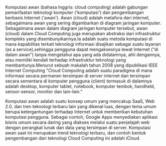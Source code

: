 Komputasi awan (bahasa Inggris: cloud computing) adalah gabungan pemanfaatan teknologi komputer ('komputasi') dan pengembangan berbasis Internet ('awan'). Awan (cloud) adalah metafora dari internet, sebagaimana awan yang sering digambarkan di diagram jaringan komputer. Sebagaimana awan dalam diagram jaringan komputer tersebut, awan (cloud) dalam Cloud Computing juga merupakan abstraksi dari infrastruktur kompleks yang disembunyikannya.Ia adalah suatu metoda komputasi di mana kapabilitas terkait teknologi informasi disajikan sebagai suatu layanan (as a service),sehingga pengguna dapat mengaksesnya lewat Internet ("di dalam awan") tanpa mengetahui apa yang ada didalamnya, ahli dengannya, atau memiliki kendali terhadap infrastruktur teknologi yang membantunya.Menurut sebuah makalah tahun 2008 yang dipublikasi IEEE Internet Computing "Cloud Computing adalah suatu paradigma di mana informasi secara permanen tersimpan di server internet dan tersimpan secara sementara di komputer pengguna (client) termasuk di dalamnya adalah desktop, komputer tablet, notebook, komputer tembok, handheld, sensor-sensor, monitor dan lain-lain."

Komputasi awan adalah suatu konsep umum yang mencakup SaaS, Web 2.0, dan tren teknologi terbaru lain yang dikenal luas, dengan tema umum berupa ketergantungan terhadap Internet untuk memberikan kebutuhan komputasi pengguna. Sebagai contoh, Google Apps menyediakan aplikasi bisnis umum secara daring yang diakses melalui suatu penjelajah web dengan perangkat lunak dan data yang tersimpan di server. Komputasi awan saat ini merupakan trend teknologi terbaru, dan contoh bentuk pengembangan dari teknologi Cloud Computing ini adalah iCloud.

